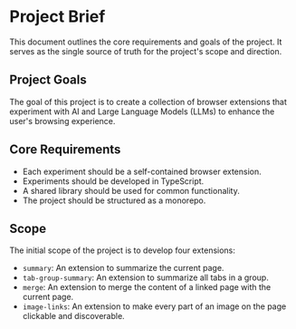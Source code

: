 # Project Brief

This document outlines the core requirements and goals of the project. It serves as the single source of truth for the project's scope and direction.

## Project Goals

The goal of this project is to create a collection of browser extensions that experiment with AI and Large Language Models (LLMs) to enhance the user's browsing experience.

## Core Requirements

- Each experiment should be a self-contained browser extension.
- Experiments should be developed in TypeScript.
- A shared library should be used for common functionality.
- The project should be structured as a monorepo.

## Scope

The initial scope of the project is to develop four extensions:

- `summary`: An extension to summarize the current page.
- `tab-group-summary`: An extension to summarize all tabs in a group.
- `merge`: An extension to merge the content of a linked page with the current page.
- `image-links`: An extension to make every part of an image on the page clickable and discoverable.
